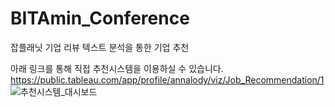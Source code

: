 # BITAmin_Conference
잡플래닛 기업 리뷰 텍스트 분석을 통한 기업 추천

아래 링크를 통해 직접 추천시스템을 이용하실 수 있습니다. <br>
https://public.tableau.com/app/profile/annalody/viz/Job_Recommendation/1
![추천시스템_대시보드](https://user-images.githubusercontent.com/45250049/127807830-57b9375f-0933-4b5d-92b6-7dffac436ed8.png)
